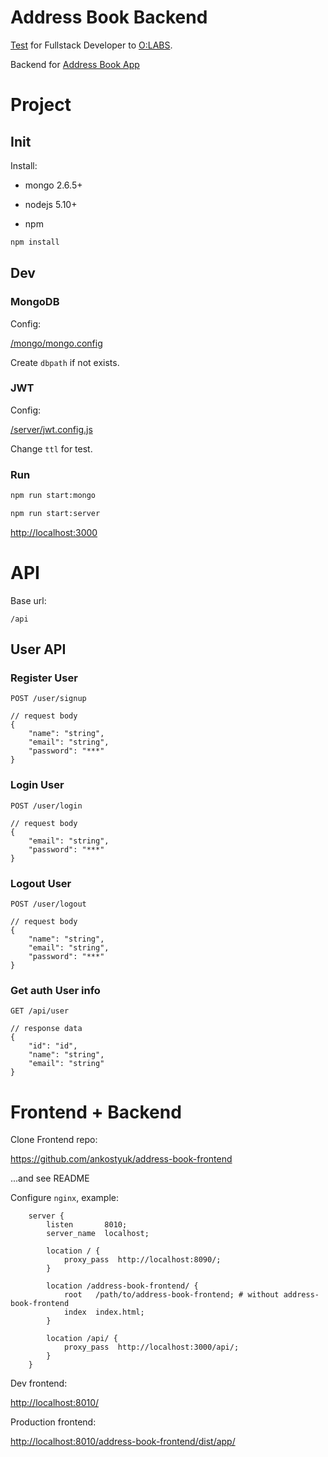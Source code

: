 # Address Book Backend

[Test](https://gist.github.com/olegvg/29e9ad1000aa695059b0825c99486cd5) for Fullstack Developer to [O:LABS](http://o-labs.ru/).

Backend for [Address Book App](https://ankostyuk.github.io/address-book-frontend/)

# Project

## Init

Install:

* mongo 2.6.5+

* nodejs 5.10+
* npm

```bash
npm install
```

## Dev

### MongoDB

Config:

[/mongo/mongo.config](/mongo/mongo.config)

Create `dbpath` if not exists.


### JWT

Config:

[/server/jwt.config.js](/server/jwt.config.js)

Change `ttl` for test.

### Run

```bash
npm run start:mongo

npm run start:server
```

[http://localhost:3000](http://localhost:3000)

# API

Base url:

`/api`

## User API

### Register User

```
POST /user/signup

// request body
{
    "name": "string",
    "email": "string",
    "password": "***"
}
```

### Login User

```
POST /user/login

// request body
{
    "email": "string",
    "password": "***"
}
```

### Logout User

```
POST /user/logout

// request body
{
    "name": "string",
    "email": "string",
    "password": "***"
}
```

### Get auth User info

```
GET /api/user

// response data
{
    "id": "id",
    "name": "string",
    "email": "string"
}
```

# Frontend + Backend

Clone Frontend repo:

https://github.com/ankostyuk/address-book-frontend

...and see README


Configure `nginx`, example:

```
    server {
        listen       8010;
        server_name  localhost;

        location / {
            proxy_pass  http://localhost:8090/;
        }

        location /address-book-frontend/ {
            root   /path/to/address-book-frontend; # without address-book-frontend
            index  index.html;
        }

        location /api/ {
            proxy_pass  http://localhost:3000/api/;
        }
    }
```

Dev frontend:

[http://localhost:8010/](http://localhost:8010/)


Production frontend:

[http://localhost:8010/address-book-frontend/dist/app/](http://localhost:8010/address-book-frontend/dist/app/)
